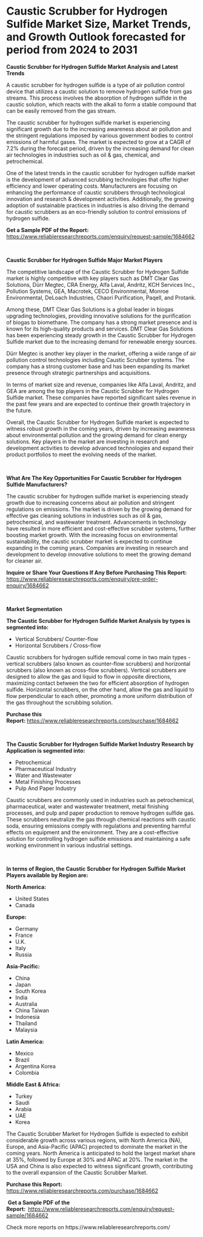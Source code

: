 <p><h1>Caustic Scrubber for Hydrogen Sulfide Market Size, Market Trends, and Growth Outlook forecasted for period from 2024 to 2031</h1></p><p><strong>Caustic Scrubber for Hydrogen Sulfide Market Analysis and Latest Trends</strong></p>
<p><p>A caustic scrubber for hydrogen sulfide is a type of air pollution control device that utilizes a caustic solution to remove hydrogen sulfide from gas streams. This process involves the absorption of hydrogen sulfide in the caustic solution, which reacts with the alkali to form a stable compound that can be easily removed from the gas stream.</p><p>The caustic scrubber for hydrogen sulfide market is experiencing significant growth due to the increasing awareness about air pollution and the stringent regulations imposed by various government bodies to control emissions of harmful gases. The market is expected to grow at a CAGR of 7.2% during the forecast period, driven by the increasing demand for clean air technologies in industries such as oil & gas, chemical, and petrochemical.</p><p>One of the latest trends in the caustic scrubber for hydrogen sulfide market is the development of advanced scrubbing technologies that offer higher efficiency and lower operating costs. Manufacturers are focusing on enhancing the performance of caustic scrubbers through technological innovation and research & development activities. Additionally, the growing adoption of sustainable practices in industries is also driving the demand for caustic scrubbers as an eco-friendly solution to control emissions of hydrogen sulfide.</p></p>
<p><strong>Get a Sample PDF of the Report:&nbsp;</strong> <a href="https://www.reliableresearchreports.com/enquiry/request-sample/1684662">https://www.reliableresearchreports.com/enquiry/request-sample/1684662</a></p>
<p>&nbsp;</p>
<p><strong>Caustic Scrubber for Hydrogen Sulfide Major Market Players</strong></p>
<p><p>The competitive landscape of the Caustic Scrubber for Hydrogen Sulfide market is highly competitive with key players such as DMT Clear Gas Solutions, Dürr Megtec, CRA Energy, Alfa Laval, Andritz, KCH Services Inc., Pollution Systems, GEA, Macrotek, CECO Environmental, Monroe Environmental, DeLoach Industries, Chaori Purification, Paqell, and Protank.</p><p>Among these, DMT Clear Gas Solutions is a global leader in biogas upgrading technologies, providing innovative solutions for the purification of biogas to biomethane. The company has a strong market presence and is known for its high-quality products and services. DMT Clear Gas Solutions has been experiencing steady growth in the Caustic Scrubber for Hydrogen Sulfide market due to the increasing demand for renewable energy sources.</p><p>Dürr Megtec is another key player in the market, offering a wide range of air pollution control technologies including Caustic Scrubber systems. The company has a strong customer base and has been expanding its market presence through strategic partnerships and acquisitions.</p><p>In terms of market size and revenue, companies like Alfa Laval, Andritz, and GEA are among the top players in the Caustic Scrubber for Hydrogen Sulfide market. These companies have reported significant sales revenue in the past few years and are expected to continue their growth trajectory in the future.</p><p>Overall, the Caustic Scrubber for Hydrogen Sulfide market is expected to witness robust growth in the coming years, driven by increasing awareness about environmental pollution and the growing demand for clean energy solutions. Key players in the market are investing in research and development activities to develop advanced technologies and expand their product portfolios to meet the evolving needs of the market.</p></p>
<p>&nbsp;</p>
<p><strong>What Are The Key Opportunities For Caustic Scrubber for Hydrogen Sulfide Manufacturers?</strong></p>
<p><p>The caustic scrubber for hydrogen sulfide market is experiencing steady growth due to increasing concerns about air pollution and stringent regulations on emissions. The market is driven by the growing demand for effective gas cleaning solutions in industries such as oil & gas, petrochemical, and wastewater treatment. Advancements in technology have resulted in more efficient and cost-effective scrubber systems, further boosting market growth. With the increasing focus on environmental sustainability, the caustic scrubber market is expected to continue expanding in the coming years. Companies are investing in research and development to develop innovative solutions to meet the growing demand for cleaner air.</p></p>
<p><strong>Inquire or Share Your Questions If Any Before Purchasing This Report:</strong> <a href="https://www.reliableresearchreports.com/enquiry/pre-order-enquiry/1684662">https://www.reliableresearchreports.com/enquiry/pre-order-enquiry/1684662</a></p>
<p>&nbsp;</p>
<p><strong>Market Segmentation</strong></p>
<p><strong>The Caustic Scrubber for Hydrogen Sulfide Market Analysis by types is segmented into:</strong></p>
<p><ul><li>Vertical Scrubbers/ Counter-flow</li><li>Horizontal Scrubbers / Cross-flow</li></ul></p>
<p><p>Caustic scrubbers for hydrogen sulfide removal come in two main types - vertical scrubbers (also known as counter-flow scrubbers) and horizontal scrubbers (also known as cross-flow scrubbers). Vertical scrubbers are designed to allow the gas and liquid to flow in opposite directions, maximizing contact between the two for efficient absorption of hydrogen sulfide. Horizontal scrubbers, on the other hand, allow the gas and liquid to flow perpendicular to each other, promoting a more uniform distribution of the gas throughout the scrubbing solution.</p></p>
<p><strong>Purchase this Report:&nbsp;</strong><a href="https://www.reliableresearchreports.com/purchase/1684662">https://www.reliableresearchreports.com/purchase/1684662</a></p>
<p>&nbsp;</p>
<p><strong>The Caustic Scrubber for Hydrogen Sulfide Market Industry Research by Application is segmented into:</strong></p>
<p><ul><li>Petrochemical</li><li>Pharmaceutical Industry</li><li>Water and Wastewater</li><li>Metal Finishing Processes</li><li>Pulp And Paper Industry</li></ul></p>
<p><p>Caustic scrubbers are commonly used in industries such as petrochemical, pharmaceutical, water and wastewater treatment, metal finishing processes, and pulp and paper production to remove hydrogen sulfide gas. These scrubbers neutralize the gas through chemical reactions with caustic soda, ensuring emissions comply with regulations and preventing harmful effects on equipment and the environment. They are a cost-effective solution for controlling hydrogen sulfide emissions and maintaining a safe working environment in various industrial settings.</p></p>
<p>&nbsp;</p>
<p><strong>In terms of Region, the Caustic Scrubber for Hydrogen Sulfide Market Players available by Region are:</strong></p>
<p>
    <p> <strong> North America: </strong>
        <ul>
            <li>United States</li>
            <li>Canada</li>
        </ul>
        </p> 
    <p> <strong> Europe: </strong>
        <ul>
            <li>Germany</li>
            <li>France</li>
            <li>U.K.</li>
            <li>Italy</li>
            <li>Russia</li>
        </ul>
        </p> 
    <p> <strong> Asia-Pacific: </strong>
        <ul>
            <li>China</li>
            <li>Japan</li>
            <li>South Korea</li>
            <li>India</li>
            <li>Australia</li>
            <li>China Taiwan</li>
            <li>Indonesia</li>
            <li>Thailand</li>
            <li>Malaysia</li>
        </ul>
        </p> 
    <p> <strong> Latin America: </strong>
        <ul>
            <li>Mexico</li>
            <li>Brazil</li>
            <li>Argentina Korea</li>
            <li>Colombia</li>
        </ul>
        </p> 
    <p> <strong> Middle East & Africa: </strong>
        <ul>
            <li>Turkey</li>
            <li>Saudi</li>
            <li>Arabia</li>
            <li>UAE</li>
            <li>Korea</li>
        </ul>
    </p>
    </p>
<p><p>The Caustic Scrubber Market for Hydrogen Sulfide is expected to exhibit considerable growth across various regions, with North America (NA), Europe, and Asia-Pacific (APAC) projected to dominate the market in the coming years. North America is anticipated to hold the largest market share at 35%, followed by Europe at 30% and APAC at 20%. The market in the USA and China is also expected to witness significant growth, contributing to the overall expansion of the Caustic Scrubber Market.</p></p>
<p><strong>Purchase this Report: </strong><a href="https://www.reliableresearchreports.com/purchase/1684662">https://www.reliableresearchreports.com/purchase/1684662</a></p>
<p>&nbsp;<strong>Get a Sample PDF of the Report:&nbsp;&nbsp;</strong><a href="https://www.reliableresearchreports.com/enquiry/request-sample/1684662">https://www.reliableresearchreports.com/enquiry/request-sample/1684662</a></p>
<p><strong></strong></p>
<p>Check more reports on https://www.reliableresearchreports.com/</p>